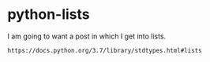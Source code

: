 # python-lists

I am going to want a post in which I get into lists.

```
https://docs.python.org/3.7/library/stdtypes.html#lists
```